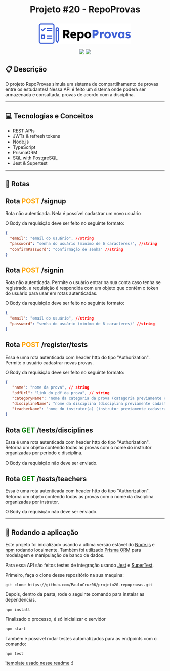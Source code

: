 # <p align = "center"> Projeto #20 - RepoProvas </p>

<p align="center">
   <img src="./images/Logo.png"/>
</p>

<p align = "center">
   <img src="https://img.shields.io/badge/author-PauloCruz06-4dae71?style=flat-square" />
   <img src="https://img.shields.io/github/languages/count/PauloCruz06/projeto20-repoprovas?color=4dae71&style=flat-square" />
</p>


##  :clipboard: Descrição

O projeto RepoProvas simula um sistema de compartilhamento de provas entre os estudantes! Nessa API é feito um sistema onde poderá ser armazenada e consultada, provas de acordo com a disciplina.

***

## :computer:	 Tecnologias e Conceitos

- REST APIs
- JWTs & refresh tokens
- Node.js
- TypeScript
- PrismaORM
- SQL with PostgreSQL
- Jest & Supertest

***
 ## :rocket: Rotas

 ## Rota <span style="color:orange"> **POST** </span>/signup

Rota não autenticada. Nela é possível cadastrar um novo usuário

O Body da requisição deve ser feito no seguinte formato:

```json
{
  "email": "email do usuário", //string
  "password": "senha do usuário (minímo de 6 caracteres)", //string
  "confirmPassword": "confirmação de senha" //string
}
```

 ## Rota <span style="color:orange"> **POST** </span>/signin

Rota não autenticada. Permite o usuário entrar na sua conta caso tenha se registrado, a requisição é respondida com um objeto que contém o token do usuário para usar em rotas autenticadas.

O Body da requisição deve ser feito no seguinte formato:

```json
{
  "email": "email do usuário", //string
  "password": "senha do usuário (minímo de 6 caracteres)" //string
}
```

 ## Rota <span style="color:orange"> **POST** </span>/register/tests

Essa é uma rota autenticada com header http do tipo "Authorization". Permite o usuário cadastrar novas provas.

O Body da requisição deve ser feito no seguinte formato:

```json
{
   "name": "nome da prova", // string
   "pdfUrl": "link do pdf da prova", // string
   "categoryName": "nome da categoria da prova (categoria previamente cadastrada)", // string
   "disciplineName": "nome da disciplina (disciplina previamente cadastrada)", // string
   "teacherName": "nome do instrutor(a) (instrutor previamente cadastrado)" // string
}
```


## Rota <span style="color:green"> **GET** </span>/tests/disciplines

Essa é uma rota autenticada com header http do tipo "Authorization". Retorna um objeto contendo todas as provas com o nome do instrutor organizadas por periodo e disciplina.

O Body da requisição não deve ser enviado.

## Rota <span style="color:green"> **GET** </span>/tests/teachers

Essa é uma rota autenticada com header http do tipo "Authorization". Retorna um objeto contendo todas as provas com o nome da disciplina organizadas por instrutor.

O Body da requisição não deve ser enviado.
***

## 🏁 Rodando a aplicação

Este projeto foi inicializado usando a última versão estável do [Node.js](https://nodejs.org/en/download/) e [npm](https://www.npmjs.com/) rodando localmente. Também foi utilizado [Prisma ORM](https://github.com/prisma/prisma) para modelagem e manipulação de banco de dados.

Para essa API são feitos testes de integração usando [Jest](https://github.com/facebook/jest) e [SuperTest](https://github.com/visionmedia/supertest).

Primeiro, faça o clone desse repositório na sua maquina:

```
git clone https://github.com/PauloCruz06/projeto20-repoprovas.git
```

Depois, dentro da pasta, rode o seguinte comando para instalar as dependencias.

```
npm install
```

Finalizado o processo, é só inicializar o servidor
```
npm start
```

Também é possível rodar testes automatizados para as endpoints com o comando:
```
npm test
```

:grey_exclamation:[template usado nesse readme](https://gist.github.com/luanalessa/7f98467a5ed62d00dcbde67d4556a1e4#file-readme-md) :)